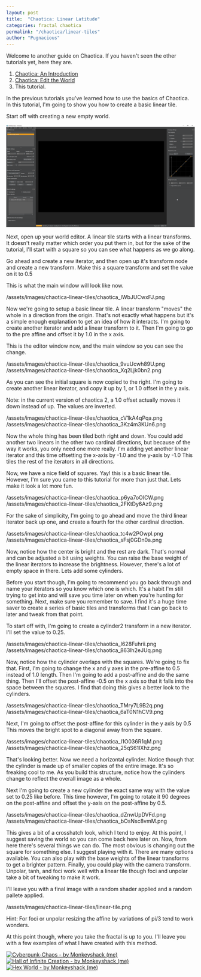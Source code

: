 ```yaml
---
layout: post
title:  "Chaotica: Linear Latitude"
categories: fractal chaotica
permalink: "/chaotica/linear-tiles"
author: "Pugnacious"
---
```


Welcome to another guide on Chaotica.  If you haven't seen the other tutorials
yet, here they are.

 1. [Chaotica: An Introduction][tutorial1]
 2. [Chaotica: Edit the World][tutorial2]
 3. This tutorial.

In the previous tutorials you've learned how to use the basics of Chaotica.  In
this tutorial, I'm going to show you how to create a basic linear tile.

Start off with creating a new empty world.

[![Empty World](/assets/images/chaotica-linear-tiles/chaotica_XXQctoQSU9.png)](/assets/images/chaotica-linear-tiles/chaotica_XXQctoQSU9.png)

Next, open up your world editor.  A linear tile starts with a linear transforms.
 It doesn't really matter which order you put them in, but for the sake of the
tutorial, I'll start with a square so you can see what happens as we go along.

Go ahead and create a new iterator, and then open up it's transform node and
create a new transform.  Make this a square transform and set the value on it to
0.5

This is what the main window will look like now.

/assets/images/chaotica-linear-tiles/chaotica_lWbJUCwxFJ.png

Now we're going to setup a basic linear tile.  A linear transform "moves" the
whole in a direction from the origin.  That's not exactly what happens but it's
a simple enough explanation to get an idea of how it interacts.  I'm going to
create another iterator and add a linear transform to it.  Then I'm going to go
to the pre affine and offset it by 1.0 in the x axis.

This is the editor window now, and the main window so you can see the change.

/assets/images/chaotica-linear-tiles/chaotica_9vuUcwh89U.png
/assets/images/chaotica-linear-tiles/chaotica_Xq2Ljk0bn2.png

As you can see the initial square is now copied to the right.  I'm going to
create another linear iterator, and copy it up by 1, or 1.0 offset in the y
axis.

Note: in the current version of chaotica 2, a 1.0 offset actually moves it down
instead of up.  The values are inverted.

/assets/images/chaotica-linear-tiles/chaotica_cV1kA4qPqa.png
/assets/images/chaotica-linear-tiles/chaotica_3Kz4m3KUn6.png

Now the whole thing has been tiled both right and down.  You could add another
two linears in the other two cardinal directions, but because of the way it
works, you only need one more really.  I'm adding yet another linear iterator
and this time offsetting the x-axis by -1.0 and the y-axis by -1.0  This tiles
the rest of the iterators in all directions.

Now, we have a nice field of squares.  Yay!  this is a basic linear tile.
 However, I'm sure you came to this tutorial for more than just that.  Lets make
it look a lot more fun.

/assets/images/chaotica-linear-tiles/chaotica_p6ya7oOICW.png
/assets/images/chaotica-linear-tiles/chaotica_2FKtDy6Az9.png

For the sake of simplicity, I'm going to go ahead and move the third linear
iterator back up one, and create a fourth for the other cardinal direction.

/assets/images/chaotica-linear-tiles/chaotica_tc4w2POwpl.png
/assets/images/chaotica-linear-tiles/chaotica_sFsj0GDn0a.png

Now, notice how the center is bright and the rest are dark.  That's normal and
can be adjusted a bit using weights.  You can raise the base weight of the
linear iterators to increase the brightness.  However, there's a lot of empty
space in there.  Lets add some cylinders.

Before you start though, I'm going to recommend you go back through and name
your iterators so you know which one is which.  It's a habit I'm still trying to
get into and will save you time later on when you're hunting for something.
 Next, make sure you remember to save.  I find it's a huge time saver to create
a series of basic tiles and transforms that I can go back to later and tweak
from that point.

To start off with, I'm going to create a cylinder2 transform in a new iterator.
I'll set the value to 0.25.

/assets/images/chaotica-linear-tiles/chaotica_l628Fuhrii.png
/assets/images/chaotica-linear-tiles/chaotica_863lh2eJUq.png

Now, notice how the cylinder overlaps with the squares.  We're going to fix
that.  First, I'm going to change the x and y axes in the pre-affine to 0.5
instead of 1.0 length.  Then I'm going to add a post-affine and do the same
thing.  Then I'll offset the post-affine -0.5 on the x axis so that it falls into the space
between the squares.  I find that doing this gives a better look to the
cylinders.

/assets/images/chaotica-linear-tiles/chaotica_TMry7L9B2q.png
/assets/images/chaotica-linear-tiles/chaotica_6aT0N1hCV9.png

Next, I'm going to offset the post-affine for this cylinder in the y axis by 0.5
 This moves the bright spot to a diagonal away from the square.

/assets/images/chaotica-linear-tiles/chaotica_I1O036R1qM.png
/assets/images/chaotica-linear-tiles/chaotica_25qS61IXhz.png

That's looking better.  Now we need a horizontal cylinder.  Notice though that
the cylinder is made up of smaller copies of the entire image.  It's so freaking
cool to me.  As you build this structure, notice how the cylinders change to
reflect the overall image as a whole.

Next I'm going to create a new cylinder the exact same way with the value set to
0.25 like before.  This time however, I'm going to rotate it 90 degrees on the
post-affine and offset the y-axis on the post-affine by 0.5.

/assets/images/chaotica-linear-tiles/chaotica_dZnwUpDVFd.png
/assets/images/chaotica-linear-tiles/chaotica_bOsNsc8vmM.png

This gives a bit of a crosshatch look, which I tend to enjoy.  At this point, I
suggest saving the world so you can come back here later on.  Now, from here
there's several things we can do.  The most obvious is changing out the square
for something else.  I suggest playing with it.  There are many options
available.  You can also play with the base weights of the linear transforms to
get a brighter pattern.  Finally, you could play with the camera transform.
 Unpolar, tanh, and foci work well with a linear tile though foci and unpolar
take a bit of tweaking to make it work.

I'll leave you with a final image with a random shader applied and a random pallete applied.


/assets/images/chaotica-linear-tiles/linear-tile.png

Hint: For foci or unpolar resizing the affine by variations of pi/3 tend to work
wonders.

At this point though, where you take the fractal is up to you.  I'll leave you
with a few examples of what I have created with this method.

[![Cyberpunk-Chaos - by Monkeyshack (me)](https://images-wixmp-ed30a86b8c4ca887773594c2.wixmp.com/f/c44d1498-1c89-4141-bf98-d14781623673/ddzpznz-7d8b956f-7c49-4b68-9b99-f2211ddf2b28.png?token=eyJ0eXAiOiJKV1QiLCJhbGciOiJIUzI1NiJ9.eyJzdWIiOiJ1cm46YXBwOiIsImlzcyI6InVybjphcHA6Iiwib2JqIjpbW3sicGF0aCI6IlwvZlwvYzQ0ZDE0OTgtMWM4OS00MTQxLWJmOTgtZDE0NzgxNjIzNjczXC9kZHpwem56LTdkOGI5NTZmLTdjNDktNGI2OC05Yjk5LWYyMjExZGRmMmIyOC5wbmcifV1dLCJhdWQiOlsidXJuOnNlcnZpY2U6ZmlsZS5kb3dubG9hZCJdfQ.XJI3XGLZxommfWciOxB_suJOqTWsokCHlGAQszIXNF0)](https://www.deviantart.com/monkeyshack/art/Cyberpunk-Chaos-846059471)
[![Hall of Infinite Creation - by Monkeyshack (me)](https://images-wixmp-ed30a86b8c4ca887773594c2.wixmp.com/f/c44d1498-1c89-4141-bf98-d14781623673/de0fy7x-7d5ca4ad-82a6-4602-af91-58f4a2523392.png?token=eyJ0eXAiOiJKV1QiLCJhbGciOiJIUzI1NiJ9.eyJzdWIiOiJ1cm46YXBwOiIsImlzcyI6InVybjphcHA6Iiwib2JqIjpbW3sicGF0aCI6IlwvZlwvYzQ0ZDE0OTgtMWM4OS00MTQxLWJmOTgtZDE0NzgxNjIzNjczXC9kZTBmeTd4LTdkNWNhNGFkLTgyYTYtNDYwMi1hZjkxLTU4ZjRhMjUyMzM5Mi5wbmcifV1dLCJhdWQiOlsidXJuOnNlcnZpY2U6ZmlsZS5kb3dubG9hZCJdfQ.ybylbP7gM_xlo7C8D23WM6sBF5IbwMH2C3WeUfJJ9I4)](https://www.deviantart.com/monkeyshack/art/Hall-of-Infinite-Creation-847270653)
[![Hex World - by Monkeyshack (me)](https://images-wixmp-ed30a86b8c4ca887773594c2.wixmp.com/f/c44d1498-1c89-4141-bf98-d14781623673/de1lz89-91a70a81-7444-4bdf-bc0d-7944787f25ec.png?token=eyJ0eXAiOiJKV1QiLCJhbGciOiJIUzI1NiJ9.eyJzdWIiOiJ1cm46YXBwOiIsImlzcyI6InVybjphcHA6Iiwib2JqIjpbW3sicGF0aCI6IlwvZlwvYzQ0ZDE0OTgtMWM4OS00MTQxLWJmOTgtZDE0NzgxNjIzNjczXC9kZTFsejg5LTkxYTcwYTgxLTc0NDQtNGJkZi1iYzBkLTc5NDQ3ODdmMjVlYy5wbmcifV1dLCJhdWQiOlsidXJuOnNlcnZpY2U6ZmlsZS5kb3dubG9hZCJdfQ.IZ945Du_WCgdzzXqtrewXrZKrYfsdpkctNKP6GZyvX4)](https://www.deviantart.com/monkeyshack/art/Hex-World-849231513)

[tutorial1]: https://blog.pugnacious.site/chaotica/introduction
[tutorial2]: https://blog.pugnacious.site/chaotica/editor
[tutorial3]: https://blog.pugnacious.site/chaotica/linear-tiles
